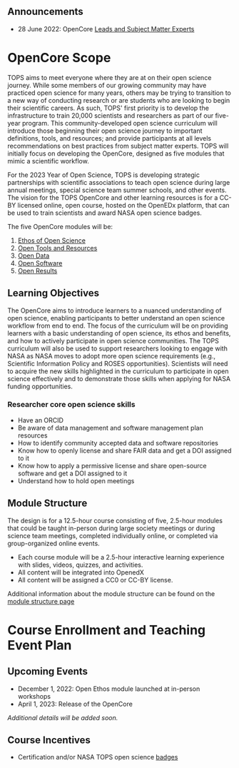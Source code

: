 ## Announcements
- 28 June 2022: OpenCore [Leads and Subject Matter Experts](./OpenCore_leads.md)

# OpenCore Scope

TOPS aims to meet everyone where they are at on their open science journey. While some members of our growing community may have practiced open science for many years, others may be trying to transition to a new way of conducting research or are students who are looking to begin their scientific careers. As such, TOPS' first priority is to develop the infrastructure to train 20,000 scientists and researchers as part of our five-year program. This community-developed open science curriculum will introduce those beginning their open science journey to important definitions, tools, and resources; and provide participants at all levels recommendations on best practices from subject matter experts. TOPS will initially focus on developing the OpenCore, designed as five modules that mimic a scientific workflow.  

For the 2023 Year of Open Science, TOPS is developing strategic partnerships with scientific associations to teach open science during large annual meetings, special science team summer schools, and other events. The vision for the TOPS OpenCore and other learning resources is for a CC-BY licensed online, open course, hosted on the OpenEDx platform, that can be used to train scientists and award NASA open science badges.

The five OpenCore modules will be:
1. [Ethos of Open Science](./open_science_ethos_module.md)
1. [Open Tools and Resources](./open_tools_module.md)
2. [Open Data](./open_data_module.md)
3. [Open Software](./open_software_module.md)
1. [Open Results](./open_results_module.md)


## Learning Objectives

The OpenCore aims to introduce learners to a nuanced understanding of open science, enabling participants to better understand an open science workflow from end to end. The focus of the curriculum will be on providing learners with a basic understanding of open science, its ethos and benefits, and how to actively participate in open science communities. The TOPS curriculum will also be used to support researchers looking to engage with NASA as NASA moves to adopt more open science requirements (e.g., Scientific Information Policy and ROSES opportunities). Scientists will need to acquire the new skills highlighted in the curriculum to participate in open science effectively and to demonstrate those skills when applying for NASA funding opportunities.


### Researcher core open science skills 
- Have an ORCID
- Be aware of data management and software management plan resources
- How to identify community accepted data and software repositories
- Know how to openly license and share FAIR data and get a DOI assigned to it  
- Know how to apply a permissive license and share open-source software and get a DOI assigned to it
- Understand how to hold open meetings


## Module Structure

The design is for a 12.5-hour course consisting of five, 2.5-hour modules that could be taught in-person during large society meetings or during science team meetings, completed individually online, or completed via group-organized online events. 
* Each course module will be a 2.5-hour interactive learning experience with slides, videos, quizzes, and activities. 
* All content will be integrated into OpenedX 
* All content will be assigned a CC0 or CC-BY license.

Additional information about the module structure can be found on the [module structure page](./OpenCore_structure.md)

# Course Enrollment and Teaching Event Plan
## Upcoming Events
* December 1, 2022: Open Ethos module launched at in-person workshops
* April 1, 2023: Release of the OpenCore

*Additional details will be added soon.*

## Course Incentives
* Certification and/or NASA TOPS open science [badges](https://github.com/nasa/Transform-to-Open-Science/blob/main/docs/Area3_Incentives/readme.md)
